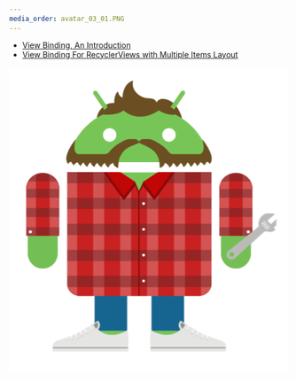 ```yaml
---
media_order: avatar_03_01.PNG
---
```


* [View Binding, An Introduction](https://sandnaut.com/blog/android/viewbinding/view-binding-introduction)
* [View Binding For RecyclerViews with Multiple Items Layout](https://sandnaut.com/blog/android/viewbinding/view-binding-recyclerview-multiple-layout)

![Your personal Android Worker](avatar_03_01.PNG)